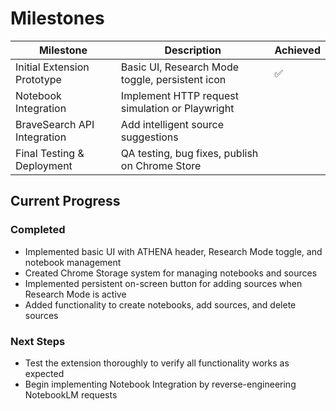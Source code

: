 # Milestones

| Milestone                     | Description                                         | Achieved |
|-------------------------------|-----------------------------------------------------|----------|
| Initial Extension Prototype   | Basic UI, Research Mode toggle, persistent icon     | ✅|
| Notebook Integration          | Implement HTTP request simulation or Playwright     | |
| BraveSearch API Integration   | Add intelligent source suggestions                  | |
| Final Testing & Deployment    | QA testing, bug fixes, publish on Chrome Store      | | 

## Current Progress

### Completed
- Implemented basic UI with ATHENA header, Research Mode toggle, and notebook management
- Created Chrome Storage system for managing notebooks and sources
- Implemented persistent on-screen button for adding sources when Research Mode is active
- Added functionality to create notebooks, add sources, and delete sources

### Next Steps
- Test the extension thoroughly to verify all functionality works as expected
- Begin implementing Notebook Integration by reverse-engineering NotebookLM requests 